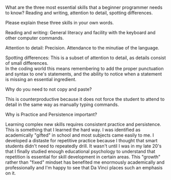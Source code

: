 What are the three most essential skills that a beginner programmer needs to know?
Reading and writing, attention to detail, spotting differences.


Please explain these three skills in your own words.

Reading and writing:  General literacy and facility with the keyboard and other computer commands.

Attention to detail:  Precision.  Attendance to the minutiae of the language.  

Spotting differences:  This is a subset of attention to detail, as details consist of small differences.  
In the coding world this means remembering to add the proper punctuation and syntax to one's statements,
and the ability to notice when a statement is missing an essential ingredient.



Why do you need to not copy and paste?

This is counterproductive because it does not force the student to attend to detail in the same 
way as manually typing commands.  



Why is Practice and Persistence important?

Learning complex new skills requires consistent practice and
persistence.  This is something that I learned the hard way.
I was identified as academically "gifted" in school and most 
subjects came easily to me.  I developed a distaste for repetitive
practice because I thought that smart students didn't need to 
repeatedly drill.  It wasn't until I was in my late 20's that
I finally studied enough educational psychology to understand
that repetition is essential for skill development in certain areas.
This "growth" rather than "fixed" mindset has benefited me enormously
academically and professionally and I'm happy to see that Da Vinci
places such an emphasis on it.
